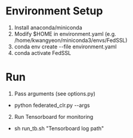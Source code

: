 # Environment Setup
1. Install anaconda/miniconda
2. Modify $HOME in environment.yaml (e.g. /home/kwangyeon/miniconda3/envs/FedSSL)
3. conda env create --file environment.yaml
4. conda activate FedSSL

# Run
1. Pass arguments (see options.py)
* python federated_clr.py --args

2. Run Tensorboard for monitoring
* sh run_tb.sh "Tensorboard log path"